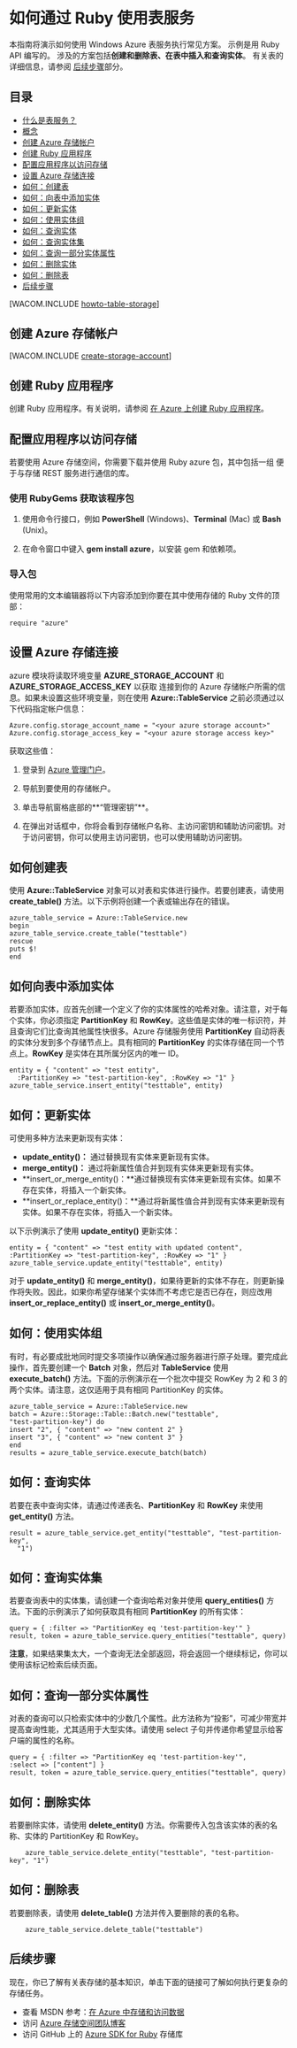 <properties linkid="dev-ruby-how-to-table-services" urlDisplayName="Table Service" pageTitle="How to use table storage (Ruby) | Microsoft Azure" metaKeywords="Azure table storage service, Azure table service Ruby, table storage Ruby" description="Learn how to use the table storage service in Azure. Code samples are written using the Ruby API." metaCanonical="" services="storage" documentationCenter="Ruby" title="How to Use the Table Service from Ruby" authors="guayan" solutions="" manager="" editor="" />

# 如何通过 Ruby 使用表服务

本指南将演示如何使用 Windows Azure 表服务执行常见方案。
示例是用 Ruby API 编写的。
涉及的方案包括**创建和删除表、在表中插入和查询实体**。
有关表的详细信息，请参阅
[后续步骤][后续步骤]部分。

## 目录

-   [什么是表服务？](#what-is)
-   [概念](#concepts)
-   [创建 Azure 存储帐户](#create-a-windows-azure-storage-account)
-   [创建 Ruby 应用程序](#create-a-ruby-application)
-   [配置应用程序以访问存储](#configure-your-application-to-access-storage)
-   [设置 Azure 存储连接](#setup-a-windows-azure-storage-connection)
-   [如何：创建表](#how-to-create-a-table)
-   [如何：向表中添加实体](#how-to-add-an-entity-to-a-table)
-   [如何：更新实体](#how-to-update-an-entity)
-   [如何：使用实体组](#how-to-work-with-groups-of-entities)
-   [如何：查询实体](#how-to-query-for-an-entity)
-   [如何：查询实体集](#how-to-query-a-set-of-entities)
-   [如何：查询一部分实体属性](#how-to-query-a-subset-of-entity-properties)
-   [如何：删除实体](#how-to-delete-an-entity)
-   [如何：删除表](#how-to-delete-a-table)
-   [后续步骤](#next-steps)

[WACOM.INCLUDE [howto-table-storage](../includes/howto-table-storage.md)]

## <a id="create-a-windows-azure-storage-account"></a>创建 Azure 存储帐户

[WACOM.INCLUDE [create-storage-account](../includes/create-storage-account.md)]

## <a id="create-a-ruby-application"></a>创建 Ruby 应用程序

创建 Ruby 应用程序。有关说明，请参阅
[在 Azure 上创建 Ruby 应用程序][在 Azure 上创建 Ruby 应用程序]。

## <a id="configure-your-application-to-access-storage"></a>配置应用程序以访问存储

若要使用 Azure 存储空间，你需要下载并使用 Ruby azure 包，其中包括一组
便于与存储 REST 服务进行通信的库。

### 使用 RubyGems 获取该程序包

1.  使用命令行接口，例如 **PowerShell** (Windows)、**Terminal** (Mac) 或 **Bash** (Unix)。

2.  在命令窗口中键入 **gem install azure**，以安装 gem 和依赖项。

### 导入包

使用常用的文本编辑器将以下内容添加到你要在其中使用存储的 Ruby 文件的顶部：

    require "azure"

## <a id="setup-a-windows-azure-storage-connection"></a>设置 Azure 存储连接

azure 模块将读取环境变量 **AZURE\_STORAGE\_ACCOUNT** 和 **AZURE\_STORAGE\_ACCESS\_KEY** 以获取
连接到你的 Azure 存储帐户所需的信息。如果未设置这些环境变量，则在使用 **Azure::TableService** 之前必须通过以下代码指定帐户信息：

    Azure.config.storage_account_name = "<your azure storage account>"
    Azure.config.storage_access_key = "<your azure storage access key>"

获取这些值：

1.  登录到 [Azure 管理门户][Azure 管理门户]。

2.  导航到要使用的存储帐户。

3.  单击导航窗格底部的**“管理密钥”**。

4.  在弹出对话框中，你将会看到存储帐户名称、主访问密钥和辅助访问密钥。对于访问密钥，你可以使用主访问密钥，也可以使用辅助访问密钥。

## <a id="how-to-create-a-table"></a>如何创建表

使用 **Azure::TableService** 对象可以对表和实体进行操作。若要创建表，请使用 **create\_table()** 方法。以下示例将创建一个表或输出存在的错误。

    azure_table_service = Azure::TableService.new
    begin
    azure_table_service.create_table("testtable")
    rescue
    puts $!
    end

## <a id="how-to-add-an-entity-to-a-table"></a>如何向表中添加实体

若要添加实体，应首先创建一个定义了你的实体属性的哈希对象。请注意，对于每个实体，你必须指定 **PartitionKey** 和 **RowKey**。这些值是实体的唯一标识符，并且查询它们比查询其他属性快很多。Azure 存储服务使用 **PartitionKey** 自动将表的实体分发到多个存储节点上。具有相同的 **PartitionKey** 的实体存储在同一个节点上。**RowKey** 是实体在其所属分区内的唯一 ID。

	entity = { "content" => "test entity", 
	  :PartitionKey => "test-partition-key", :RowKey => "1" }
	azure_table_service.insert_entity("testtable", entity)

## <a id="how-to-update-an-entity"></a>如何：更新实体

可使用多种方法来更新现有实体：

-   **update\_entity()：** 通过替换现有实体来更新现有实体。
-   **merge\_entity()：** 通过将新属性值合并到现有实体来更新现有实体。
-   **insert\_or\_merge\_entity()：**通过替换现有实体来更新现有实体。如果不存在实体，将插入一个新实体。
-   **insert\_or\_replace\_entity()：**通过将新属性值合并到现有实体来更新现有实体。如果不存在实体，将插入一个新实体。

以下示例演示了使用 **update\_entity()** 更新实体：

    entity = { "content" => "test entity with updated content", 
    :PartitionKey => "test-partition-key", :RowKey => "1" }
    azure_table_service.update_entity("testtable", entity)

对于 **update\_entity()** 和 **merge\_entity()**，如果待更新的实体不存在，则更新操作将失败。因此，如果你希望存储某个实体而不考虑它是否已存在，则应改用 **insert\_or\_replace\_entity()** 或 **insert\_or\_merge\_entity()**。

## <a id="how-to-work-with-groups-of-entities"></a>如何：使用实体组

有时，有必要成批地同时提交多项操作以确保通过服务器进行原子处理。要完成此操作，首先要创建一个 **Batch** 对象，然后对 **TableService** 使用 **execute\_batch()** 方法。下面的示例演示在一个批次中提交 RowKey 为 2 和 3 的两个实体。请注意，这仅适用于具有相同 PartitionKey 的实体。

    azure_table_service = Azure::TableService.new
    batch = Azure::Storage::Table::Batch.new("testtable", 
    "test-partition-key") do
    insert "2", { "content" => "new content 2" }
    insert "3", { "content" => "new content 3" }
    end
    results = azure_table_service.execute_batch(batch)

## <a id="how-to-query-for-an-entity"></a>如何：查询实体

若要在表中查询实体，请通过传递表名、**PartitionKey** 和 **RowKey** 来使用 **get\_entity()** 方法。

    result = azure_table_service.get_entity("testtable", "test-partition-key", 
      "1")

## <a id="how-to-query-a-set-of-entities"></a>如何：查询实体集

若要查询表中的实体集，请创建一个查询哈希对象并使用 **query\_entities()** 方法。下面的示例演示了如何获取具有相同 **PartitionKey** 的所有实体：

    query = { :filter => "PartitionKey eq 'test-partition-key'" }
    result, token = azure_table_service.query_entities("testtable", query)

**注意**，如果结果集太大，一个查询无法全部返回，将会返回一个继续标记，你可以使用该标记检索后续页面。

## <a id="how-to-query-a-subset-of-entity-properties"></a>如何：查询一部分实体属性

对表的查询可以只检索实体中的少数几个属性。此方法称为“投影”，可减少带宽并提高查询性能，尤其适用于大型实体。请使用 select 子句并传递你希望显示给客户端的属性的名称。

    query = { :filter => "PartitionKey eq 'test-partition-key'", 
    :select => ["content"] }
    result, token = azure_table_service.query_entities("testtable", query)

## <a id="how-to-delete-an-entity"></a>如何：删除实体

若要删除实体，请使用 **delete\_entity()** 方法。你需要传入包含该实体的表的名称、实体的 PartitionKey 和 RowKey。

        azure_table_service.delete_entity("testtable", "test-partition-key", "1")

## <a id="how-to-delete-a-table"></a>如何：删除表

若要删除表，请使用 **delete\_table()** 方法并传入要删除的表的名称。

        azure_table_service.delete_table("testtable")

## <a id="next-steps"></a>后续步骤

现在，你已了解有关表存储的基本知识，单击下面的链接可了解如何执行更复杂的存储任务。

-   查看 MSDN 参考：[在 Azure 中存储和访问数据][在 Azure 中存储和访问数据]
-   访问 [Azure 存储空间团队博客][Azure 存储空间团队博客]
-   访问 GitHub 上的 [Azure SDK for Ruby][Azure SDK for Ruby] 存储库

  [后续步骤]: #next-steps
  [什么是表服务？]: #what-is
  [概念]: #concepts
  [创建 Azure 存储帐户]: #create-a-windows-azure-storage-account
  [创建 Ruby 应用程序]: #create-a-ruby-application
  [配置应用程序以访问存储]: #configure-your-application-to-access-storage
  [设置 Azure 存储连接]: #setup-a-windows-azure-storage-connection
  [如何：创建表]: #how-to-create-a-table
  [如何：向表中添加实体]: #how-to-add-an-entity-to-a-table
  [如何：更新实体]: #how-to-update-an-entity
  [如何：使用实体组]: #how-to-work-with-groups-of-entities
  [如何：查询实体]: #how-to-query-for-an-entity
  [如何：查询实体集]: #how-to-query-a-set-of-entities
  [如何：查询一部分实体属性]: #how-to-query-a-subset-of-entity-properties
  [如何：删除实体]: #how-to-delete-an-entity
  [如何：删除表]: #how-to-delete-a-table
  [howto-table-storage]: ../includes/howto-table-storage.md
  [create-storage-account]: ../includes/create-storage-account.md
  [在 Azure 上创建 Ruby 应用程序]: /zh-cn/develop/ruby/tutorials/web-app-with-linux-vm/
  [Azure 管理门户]: https://manage.windowsazure.cn/
  [在 Azure 中存储和访问数据]: http://msdn.microsoft.com/zh-cn/library/azure/gg433040.aspx
  [Azure 存储空间团队博客]: http://blogs.msdn.com/b/windowsazurestorage/
  [Azure SDK for Ruby]: http://github.com/WindowsAzure/azure-sdk-for-ruby
